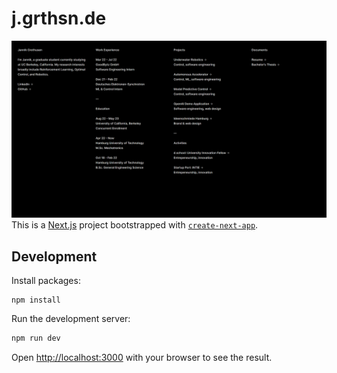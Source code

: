 # j.grthsn.de
![](https://github.com/j4nn1k/grthsn/blob/main/preview.png?raw=true)
This is a [Next.js](https://nextjs.org/) project bootstrapped with [`create-next-app`](https://github.com/vercel/next.js/tree/canary/packages/create-next-app).

## Development
Install packages:
```
npm install
```

Run the development server:

```bash
npm run dev
```

Open [http://localhost:3000](http://localhost:3000) with your browser to see the result.